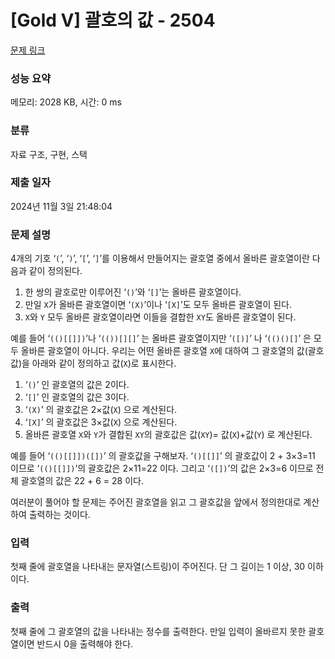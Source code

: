 # [Gold V] 괄호의 값 - 2504 

[문제 링크](https://www.acmicpc.net/problem/2504) 

### 성능 요약

메모리: 2028 KB, 시간: 0 ms

### 분류

자료 구조, 구현, 스택

### 제출 일자

2024년 11월 3일 21:48:04

### 문제 설명

<p>4개의 기호 ‘<code>(</code>’, ‘<code>)</code>’, ‘<code>[</code>’, ‘<code>]</code>’를 이용해서 만들어지는 괄호열 중에서 올바른 괄호열이란 다음과 같이 정의된다.</p>

<ol>
	<li>한 쌍의 괄호로만 이루어진 ‘<code>()</code>’와 ‘<code>[]</code>’는 올바른 괄호열이다. </li>
	<li>만일 <code>X</code>가 올바른 괄호열이면 ‘<code>(X)</code>’이나 ‘<code>[X]</code>’도 모두 올바른 괄호열이 된다. </li>
	<li><code>X</code>와 <code>Y</code> 모두 올바른 괄호열이라면 이들을 결합한 <code>XY</code>도 올바른 괄호열이 된다.</li>
</ol>

<p>예를 들어 ‘<code>(()[[]])</code>’나 ‘<code>(())[][]</code>’ 는 올바른 괄호열이지만 ‘<code>([)]</code>’ 나 ‘<code>(()()[]</code>’ 은 모두 올바른 괄호열이 아니다. 우리는 어떤 올바른 괄호열 <code>X</code>에 대하여 그 괄호열의 값(괄호값)을 아래와 같이 정의하고 값(<code>X</code>)로 표시한다. </p>

<ol>
	<li>‘<code>()</code>’ 인 괄호열의 값은 2이다.</li>
	<li>‘<code>[]</code>’ 인 괄호열의 값은 3이다.</li>
	<li>‘<code>(X)</code>’ 의 괄호값은 2×값(<code>X</code>) 으로 계산된다.</li>
	<li>‘<code>[X]</code>’ 의 괄호값은 3×값(<code>X</code>) 으로 계산된다.</li>
	<li>올바른 괄호열 <code>X</code>와 <code>Y</code>가 결합된 <code>XY</code>의 괄호값은 값(<code>XY</code>)= 값(<code>X</code>)+값(<code>Y</code>) 로 계산된다.</li>
</ol>

<p>예를 들어 ‘<code>(()[[]])([])</code>’ 의 괄호값을 구해보자. ‘<code>()[[]]</code>’ 의 괄호값이 2 + 3×3=11 이므로 ‘<code>(()[[]])</code>’의 괄호값은 2×11=22 이다. 그리고 ‘<code>([])</code>’의 값은 2×3=6 이므로 전체 괄호열의 값은 22 + 6 = 28 이다.</p>

<p>여러분이 풀어야 할 문제는 주어진 괄호열을 읽고 그 괄호값을 앞에서 정의한대로 계산하여 출력하는 것이다. </p>

### 입력 

 <p>첫째 줄에 괄호열을 나타내는 문자열(스트링)이 주어진다. 단 그 길이는 1 이상, 30 이하이다.</p>

### 출력 

 <p>첫째 줄에 그 괄호열의 값을 나타내는 정수를 출력한다. 만일 입력이 올바르지 못한 괄호열이면 반드시 0을 출력해야 한다. </p>

